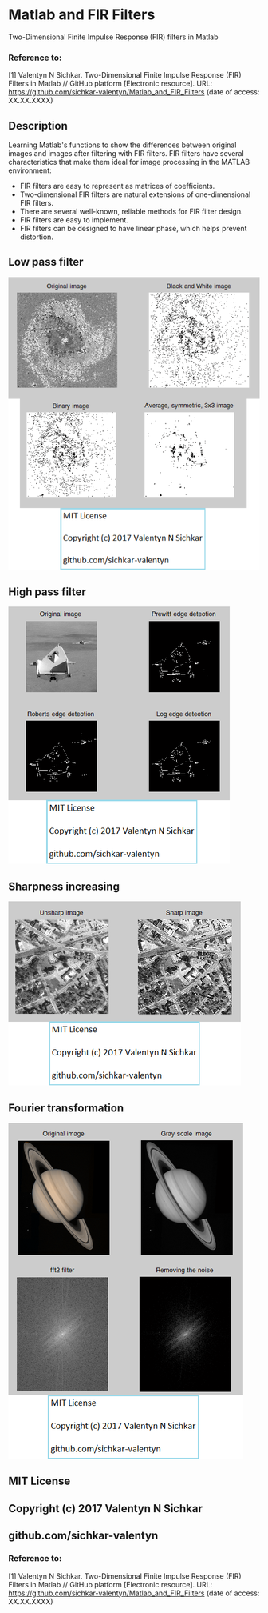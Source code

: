 # Matlab and FIR Filters
Two-Dimensional Finite Impulse Response (FIR) filters in Matlab

### Reference to:
[1] Valentyn N Sichkar. Two-Dimensional Finite Impulse Response (FIR) Filters in Matlab // GitHub platform [Electronic resource]. URL: https://github.com/sichkar-valentyn/Matlab_and_FIR_Filters (date of access: XX.XX.XXXX)

## Description
Learning Matlab's functions to show the differences between original images and images after filtering with FIR filters.
FIR filters have several characteristics that make them ideal for image processing in the MATLAB environment:
<ul>
<li>FIR filters are easy to represent as matrices of coefficients.</li>
<li>Two-dimensional FIR filters are natural extensions of one-dimensional FIR filters.</li>
<li>There are several well-known, reliable methods for FIR filter design.</li>
<li>FIR filters are easy to implement.</li>
<li>FIR filters can be designed to have linear phase, which helps prevent distortion.</li>
</ul>

## Low pass filter
![Results](images/Low_pass_filter.png)

## High pass filter
![Results](images/High_pass_filter.png)

## Sharpness increasing
![Results](images/Sharpness_increasing.png)

## Fourier transformation
![Results](images/Fourier_transformation.png)

## MIT License
## Copyright (c) 2017 Valentyn N Sichkar
## github.com/sichkar-valentyn
### Reference to:
[1] Valentyn N Sichkar. Two-Dimensional Finite Impulse Response (FIR) Filters in Matlab // GitHub platform [Electronic resource]. URL: https://github.com/sichkar-valentyn/Matlab_and_FIR_Filters (date of access: XX.XX.XXXX)
